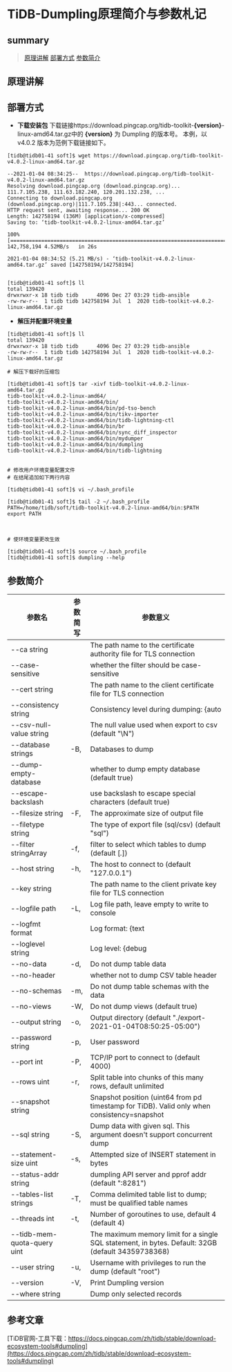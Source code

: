 # TiDB-Dumpling原理简介与参数札记


## summary
> [原理讲解](#原理讲解)
> [部署方式](#部署方式)
> [参数简介](#参数简介)


## 原理讲解





## 部署方式

* **下载安装包**
下载链接https://download.pingcap.org/tidb-toolkit-**{version}**-linux-amd64.tar.gz中的 **{version}** 为 Dumpling 的版本号。
本例，以v4.0.2 版本为范例下载链接如下。
```shell
[tidb@tidb01-41 soft]$ wget https://download.pingcap.org/tidb-toolkit-v4.0.2-linux-amd64.tar.gz

--2021-01-04 08:34:25--  https://download.pingcap.org/tidb-toolkit-v4.0.2-linux-amd64.tar.gz
Resolving download.pingcap.org (download.pingcap.org)... 111.7.105.238, 111.63.182.240, 120.201.132.238, ...
Connecting to download.pingcap.org (download.pingcap.org)|111.7.105.238|:443... connected.
HTTP request sent, awaiting response... 200 OK
Length: 142758194 (136M) [application/x-compressed]
Saving to: ‘tidb-toolkit-v4.0.2-linux-amd64.tar.gz’

100%[========================================================================================================================================================================>] 142,758,194 4.52MB/s   in 26s    

2021-01-04 08:34:52 (5.21 MB/s) - ‘tidb-toolkit-v4.0.2-linux-amd64.tar.gz’ saved [142758194/142758194]


[tidb@tidb01-41 soft]$ ll
total 139420
drwxrwxr-x 18 tidb tidb      4096 Dec 27 03:29 tidb-ansible
-rw-rw-r--  1 tidb tidb 142758194 Jul  1  2020 tidb-toolkit-v4.0.2-linux-amd64.tar.gz
```


* **解压并配置环境变量**
```shell
[tidb@tidb01-41 soft]$ ll
total 139420
drwxrwxr-x 18 tidb tidb      4096 Dec 27 03:29 tidb-ansible
-rw-rw-r--  1 tidb tidb 142758194 Jul  1  2020 tidb-toolkit-v4.0.2-linux-amd64.tar.gz

# 解压下载好的压缩包

[tidb@tidb01-41 soft]$ tar -xivf tidb-toolkit-v4.0.2-linux-amd64.tar.gz 
tidb-toolkit-v4.0.2-linux-amd64/
tidb-toolkit-v4.0.2-linux-amd64/bin/
tidb-toolkit-v4.0.2-linux-amd64/bin/pd-tso-bench
tidb-toolkit-v4.0.2-linux-amd64/bin/tikv-importer
tidb-toolkit-v4.0.2-linux-amd64/bin/tidb-lightning-ctl
tidb-toolkit-v4.0.2-linux-amd64/bin/br
tidb-toolkit-v4.0.2-linux-amd64/bin/sync_diff_inspector
tidb-toolkit-v4.0.2-linux-amd64/bin/mydumper
tidb-toolkit-v4.0.2-linux-amd64/bin/dumpling
tidb-toolkit-v4.0.2-linux-amd64/bin/tidb-lightning


# 修改用户环境变量配置文件
# 在结尾追加如下两行内容

[tidb@tidb01-41 soft]$ vi ~/.bash_profile 

[tidb@tidb01-41 soft]$ tail -2 ~/.bash_profile
PATH=/home/tidb/soft/tidb-toolkit-v4.0.2-linux-amd64/bin:$PATH
export PATH



# 使环境变量更改生效

[tidb@tidb01-41 soft]$ source ~/.bash_profile
[tidb@tidb01-41 soft]$ dumpling --help
```


## 参数简介

| 参数名 | 参数简写 | 参数意义 |  
| --- | --- | --- |
| --ca string              |      |  The path name to the certificate authority file for TLS connection |
| --case-sensitive         |      |   whether the filter should be case-sensitive |
| --cert string            |      |   The path name to the client certificate file for TLS connection |
| --consistency string     |      |   Consistency level during dumping: {auto|none|flush|lock|snapshot} (default "auto") |
| --csv-null-value string  |      |   The null value used when export to csv (default "\\N") |
| --database strings       |  -B, |   Databases to dump |
| --dump-empty-database    |      |   whether to dump empty database (default true) |
| --escape-backslash       |      |   use backslash to escape special characters (default true) |
| --filesize string        |  -F, |   The approximate size of output file |
| --filetype string        |      |   The type of export file (sql/csv) (default "sql") |
| --filter stringArray     |  -f, |   filter to select which tables to dump (default [*.*]) |
| --host string            |  -h, |   The host to connect to (default "127.0.0.1") |
| --key string             |      |   The path name to the client private key file for TLS connection |
| --logfile path           |  -L, |   Log file path, leave empty to write to console |
| --logfmt format          |      |   Log format: {text|json} (default "text") |
| --loglevel string        |      |   Log level: {debug|info|warn|error|dpanic|panic|fatal} (default "info") |
| --no-data                |  -d, |   Do not dump table data |
| --no-header              |      |   whether not to dump CSV table header |
| --no-schemas             |  -m, |   Do not dump table schemas with the data |
| --no-views               |  -W, |   Do not dump views (default true) |
| --output string          |  -o, |   Output directory (default "./export-2021-01-04T08:50:25-05:00") |
| --password string        |  -p, |   User password |
| --port int               |  -P, |   TCP/IP port to connect to (default 4000) |
| --rows uint              |  -r, |   Split table into chunks of this many rows, default unlimited |
| --snapshot string        |      |   Snapshot position (uint64 from pd timestamp for TiDB). Valid only when consistency=snapshot |
| --sql string             |  -S, |   Dump data with given sql. This argument doesn't support concurrent dump |
| --statement-size uint    |  -s, |   Attempted size of INSERT statement in bytes |
| --status-addr string     |      |   dumpling API server and pprof addr (default ":8281") |
| --tables-list strings    |  -T, |   Comma delimited table list to dump; must be qualified table names |
| --threads int            |  -t, |   Number of goroutines to use, default 4 (default 4) |
| --tidb-mem-quota-query uint|      |   The maximum memory limit for a single SQL statement, in bytes. Default: 32GB (default 34359738368) |
| --user string            |  -u, |   Username with privileges to run the dump (default "root") |
| --version                |  -V, |   Print Dumpling version |
| --where string           |      |   Dump only selected records |



## 参考文章

[TiDB官网-工具下载：https://docs.pingcap.com/zh/tidb/stable/download-ecosystem-tools#dumpling](https://docs.pingcap.com/zh/tidb/stable/download-ecosystem-tools#dumpling)